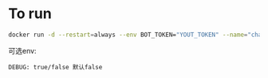 # To run

```bash
docker run -d --restart=always --env BOT_TOKEN="YOUT_TOKEN" --name="channelbot" ghcr.io/bradfordzhang/channelbot
```

可选env:

`DEBUG: true/false 默认false`
